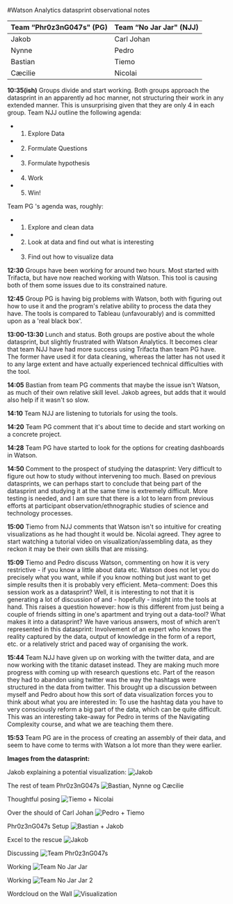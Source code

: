 #Watson Analytics datasprint observational notes

Team “Phr0z3nG047s" (PG) | Team “No Jar Jar" (NJJ)
-------- | --------
Jakob | Carl Johan
Nynne | Pedro
Bastian | Tiemo
Cæcilie | Nicolai

**10:35(ish)**
Groups divide and start working. Both groups approach the datasprint in an apparently ad hoc manner, not structuring their work 
in any extended manner. This is unsurprising given that they are only 4 in each group. Team NJJ outline the following agenda:
- 1. Explore Data
- 2. Formulate Questions
- 3. Formulate hypothesis
- 4. Work
- 5. Win!

Team PG 's agenda was, roughly:
- 1. Explore and clean data
- 2. Look at data and find out what is interesting
- 3. Find out how to visualize data

**12:30**
Groups have been working for around two hours. Most started with Trifacta, but have now reached working with Watson. 
This tool is causing both of them some issues due to its constrained nature. 

**12:45**
Group PG is having big problems with Watson, both with figuring out how to use it and the program's relative ability to process the data 
they have. The tools is compared to Tableau (unfavourably) and is committed upon as a 'real black box'. 

**13:00-13:30**
Lunch and status. Both groups are postive about the whole datasprint, but slightly frustrated with Watson Analytics. It becomes clear that 
team NJJ have had more success using Trifacta than team PG have. The former have used it for data cleaning, whereas the latter has not used
it to any large extent and have actually experienced technical difficulties with the tool. 

**14:05**
Bastian from team PG comments that maybe the issue isn't Watson, as much of their own relative skill level. Jakob agrees, but adds 
that it would also help if it wasn't so slow. 

**14:10**
Team NJJ are listening to tutorials for using the tools. 

**14:20**
Team PG comment that it's about time to decide and start working on a concrete project.

**14:28**
Team PG have started to look for the options for creating dashboards in Watson. 

**14:50**
Comment to the prospect of studying the datasprint: Very difficult to figure out how to study without intervening too much. Based on previous datasprints, we can perhaps start to conclude that being part of the datasprint and studying it at the same time is extremely difficult. More testing is needed, and I am sure that there is a lot to learn from previous efforts at participant observation/ethnographic studies of science and technology processes. 

**15:00**
Tiemo from NJJ comments that Watson isn't so intuitive for creating visualizations as he had thought it would be. Nicolai agreed. They agree to start watching a tutorial video on visualization/assembling data, as they reckon it may be their own skills that are missing. 

**15:09**
Tiemo and Pedro discuss Watson, commenting on how it is very restrictive - if you know a little about data etc. Watson does not let you do precisely what you want, while if you know nothing but just want to get simple results then it is probably very efficient. 
Meta-comment: Does this session work as a datasprint? Well, it is interesting to not that it is generating a lot of discussion of and - hopefully - insight into the tools at hand. This raises a question however: how is this different from just being a couple of friends sitting in one's apartment and trying out a data-tool? What makes it into a datasprint? We have various answers, most of which aren't represented in this datasprint: Involvement of an expert who knows the reality captured by the data, output of knowledge in the form of a report, etc. or a relatively strict and paced way of organising the work. 

**15:44**
Team NJJ have given up on working with the twitter data, and are now working with the titanic dataset instead. They are making much more progress with coming up with research questions etc. Part of the reason they had to abandon using twitter was the way the hashtags were structured in the data from twitter. This brought up a discussion between myself and Pedro about how this sort of data visualization forces you to think about what you are interested in: To use the hashtag data you have to very consciously reform a big part of the data, which can be quite difficult. This was an interesting take-away for Pedro in terms of the Navigating Complexity course, and what we are teaching them there. 

**15:53**
Team PG are in the process of creating an assembly of their data, and seem to have come to terms with Watson a lot more than they were earlier. 

**Images from the datasprint:**

Jakob explaining a potential visualization:
![Jakob](/images/DSC_0101.JPG)

The rest of team Phr0z3nG047s
![Bastian, Nynne og Cæcilie](/images/DSC_0102.JPG)

Thoughtful posing
![Tiemo + Nicolai](/images/DSC_0103.JPG)

Over the should of Carl Johan
![Pedro + Tiemo](/images/DSC_0104.JPG)

Phr0z3nG047s Setup
![Bastian + Jakob](/images/DSC_0105.JPG)

Excel to the rescue
![Jakob](/images/DSC_0107.JPG)

Discussing
![Team Phr0z3nG047s](/images/DSC_0108.JPG)

Working
![Team No Jar Jar](/images/DSC_0109.JPG)

Working
![Team No Jar Jar 2](/images/DSC_0110.JPG)

Wordcloud on the Wall
![Visualization](/images/DSC_0111.JPG)

